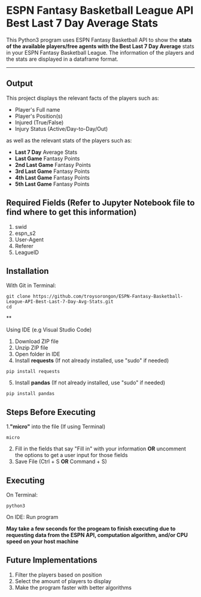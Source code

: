 # ESPN Fantasy Basketball League API Best Last 7 Day Average Stats 

This Python3 program uses ESPN Fantasy Basketball API to show the **stats of the available players/free agents with the Best Last 7 Day Average** stats in your ESPN Fantasy Basketball League. The information of the players and the stats are displayed in a dataframe format. 

<hr>

## Output
This project displays the relevant facts of the players such as:

* Player's Full name
* Player's Position(s)
* Injured (True/False)
* Injury Status (Active/Day-to-Day/Out)

as well as the relevant stats of the players such as:

* **Last 7 Day** Average Stats
* **Last Game** Fantasy Points
* **2nd Last Game** Fantasy Points
* **3rd Last Game** Fantasy Points
* **4th Last Game** Fantasy Points
* **5th Last Game** Fantasy Points

## Required Fields **(Refer to Jupyter Notebook file to find where to get this information)**
1. swid
2. espn_s2
3. User-Agent
4. Referer
5. LeagueID

## Installation

With Git in Terminal:
```
git clone https://github.com/troysorongon/ESPN-Fantasy-Basketball-League-API-Best-Last-7-Day-Avg-Stats.git
cd
```
**

Using IDE (e.g Visual Studio Code)
1. Download ZIP file
2. Unzip ZIP file
3. Open folder in IDE
4. Install **requests** (If not already installed, use "sudo" if needed)
```
pip install requests
```
5. Install **pandas** (If not already installed, use "sudo" if needed)
```
pip install pandas
```

## Steps Before Executing

1.**"micro"** into the file (If using Terminal)
```
micro
```
2. Fill in the fields that say "Fill in" with your information **OR** uncomment the options to get a user input for those fields
3. Save File (Ctrl + S **OR** Command + S)

## Executing
On Terminal:
```
python3
```

On IDE:  Run program 

**May take a few seconds for the progeam to finish executing due to requesting data from the ESPN API, computation algorithm, and/or CPU speed on your host machine**

## Future Implementations
1. Filter the players based on position
2. Select the amount of players to display 
3. Make the program faster with better algorithms
